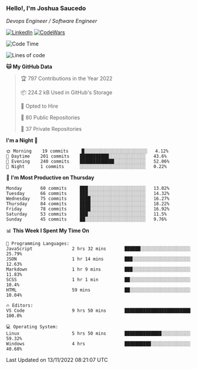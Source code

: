 ### Hello!, I'm Joshua Saucedo
*Devops Engineer / Software Engineer*  

[![LinkedIn](https://img.shields.io/badge/LinkedIn-0073b1?logo=linkedin&style=flat-square&logoColor=white)](https://www.linkedin.com/in/joshua-nathanael-saucedo-uriarte-bb0336169/)
[![CodeWars](https://www.codewars.com/users/joshuansu0897/badges/micro)](https://www.codewars.com/users/joshuansu0897)

<!--START_SECTION:waka-->
![Code Time](http://img.shields.io/badge/Code%20Time-272%20hrs%206%20mins-blue)

![Lines of code](https://img.shields.io/badge/From%20Hello%20World%20I%27ve%20Written-2%20Million%20lines%20of%20code-blue)

**🐱 My GitHub Data** 

> 🏆 797 Contributions in the Year 2022
 > 
> 📦 224.2 kB Used in GitHub's Storage 
 > 
> 💼 Opted to Hire
 > 
> 📜 80 Public Repositories 
 > 
> 🔑 37 Private Repositories  
 > 
**I'm a Night 🦉** 

```text
🌞 Morning    19 commits     █░░░░░░░░░░░░░░░░░░░░░░░░   4.12% 
🌆 Daytime    201 commits    ███████████░░░░░░░░░░░░░░   43.6% 
🌃 Evening    240 commits    █████████████░░░░░░░░░░░░   52.06% 
🌙 Night      1 commits      ░░░░░░░░░░░░░░░░░░░░░░░░░   0.22%

```
📅 **I'm Most Productive on Thursday** 

```text
Monday       60 commits     ███░░░░░░░░░░░░░░░░░░░░░░   13.02% 
Tuesday      66 commits     ███░░░░░░░░░░░░░░░░░░░░░░   14.32% 
Wednesday    75 commits     ████░░░░░░░░░░░░░░░░░░░░░   16.27% 
Thursday     84 commits     ████░░░░░░░░░░░░░░░░░░░░░   18.22% 
Friday       78 commits     ████░░░░░░░░░░░░░░░░░░░░░   16.92% 
Saturday     53 commits     ███░░░░░░░░░░░░░░░░░░░░░░   11.5% 
Sunday       45 commits     ██░░░░░░░░░░░░░░░░░░░░░░░   9.76%

```


📊 **This Week I Spent My Time On** 

```text
💬 Programming Languages: 
JavaScript               2 hrs 32 mins       ██████░░░░░░░░░░░░░░░░░░░   25.79% 
JSON                     1 hr 14 mins        ███░░░░░░░░░░░░░░░░░░░░░░   12.63% 
Markdown                 1 hr 9 mins         ███░░░░░░░░░░░░░░░░░░░░░░   11.83% 
SCSS                     1 hr 1 min          ██░░░░░░░░░░░░░░░░░░░░░░░   10.4% 
HTML                     59 mins             ██░░░░░░░░░░░░░░░░░░░░░░░   10.04%

🔥 Editors: 
VS Code                  9 hrs 50 mins       █████████████████████████   100.0%

💻 Operating System: 
Linux                    5 hrs 50 mins       ██████████████░░░░░░░░░░░   59.32% 
Windows                  4 hrs               ██████████░░░░░░░░░░░░░░░   40.68%

```


 Last Updated on 13/11/2022 08:21:07 UTC
<!--END_SECTION:waka-->
